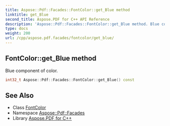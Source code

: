 ```yaml
---
title: Aspose::Pdf::Facades::FontColor::get_Blue method
linktitle: get_Blue
second_title: Aspose.PDF for C++ API Reference
description: 'Aspose::Pdf::Facades::FontColor::get_Blue method. Blue component of color in C++.'
type: docs
weight: 200
url: /cpp/aspose.pdf.facades/fontcolor/get_blue/
---
```

## FontColor::get_Blue method


Blue component of color.

```cpp
int32_t Aspose::Pdf::Facades::FontColor::get_Blue() const
```

## See Also

* Class [FontColor](../)
* Namespace [Aspose::Pdf::Facades](../../)
* Library [Aspose.PDF for C++](../../../)
